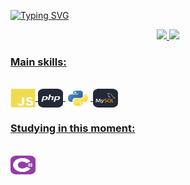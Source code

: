 <a href="https://git.io/typing-svg"><img src="https://readme-typing-svg.herokuapp.com/?color=04a1a3b2&size=35&center=true&vCenter=true&width=1000&lines=HELLO,+MY+NAME+IS+LUCAS;I'm+a+Python,+Javascript,+PHP+and+MySQL+Developer;Be+Welcome!+:%29" alt="Typing SVG" /></a>

<div align="center">
  <a href="https://github.com/SeuUsuarioAqui">
  <img height="180em" src="https://github-readme-stats.vercel.app/api?username=SeuUsuarioAqui&show_icons=true&theme=gotham&include_all_commits=true&count_private=true"/>
  <img height="180em" src="https://github-readme-stats.vercel.app/api/top-langs/?username=SeuUsuarioAqui&layout=compact&langs_count=7&theme=gotham"/>
</div>

### Main skills:
<div style="display: inline_block"><br>
  <img align="center" alt="Js" height="30" width="40" src="https://raw.githubusercontent.com/devicons/devicon/master/icons/javascript/javascript-plain.svg">
  <img align="center" alt="PHP" height="30" width="40" src="https://raw.githubusercontent.com/tandpfun/skill-icons/65dea6c4eaca7da319e552c09f4cf5a9a8dab2c8/icons/PHP-Dark.svg">
  <img align="center" alt="Python" height="30" width="40" src="https://raw.githubusercontent.com/devicons/devicon/master/icons/python/python-original.svg">
  <img align="center" alt="MySQL" height="30" width="40" src="https://raw.githubusercontent.com/tandpfun/skill-icons/65dea6c4eaca7da319e552c09f4cf5a9a8dab2c8/icons/MySQL-Dark.svg">
</div>

### Studying in this moment:
<div style="display: inline_block"><br>
  <img align="center" alt="Csharp" height="30" width="40" src="https://raw.githubusercontent.com/tandpfun/skill-icons/65dea6c4eaca7da319e552c09f4cf5a9a8dab2c8/icons/CS.svg">
</div>
